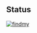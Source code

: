 ## Status

[![findmy](https://catalog.flipperzero.one/application/findmy/widget)](https://catalog.flipperzero.one/application/findmy/page)